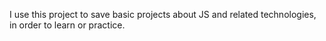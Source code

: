 I use this project to save basic projects about JS and related technologies, in order to learn or practice.
